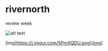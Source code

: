 # rivernorth
review week

![alt text](https://imgur.com/5PmXQDU)


[img]https://i.imgur.com/5PmXQDU.png[/img]
